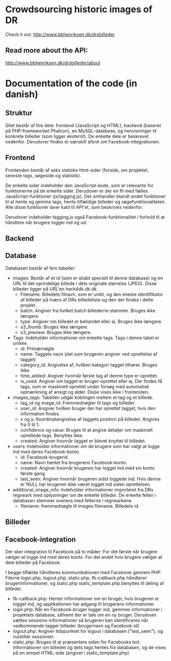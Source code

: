 # Crowdsourcing historic images of DR

Check it out: http://www.bbhenriksen.dk/drsbilleder


## Read more about the API:

http://www.bbhenriksen.dk/drsbilleder/about

# Documentation of the code (in danish)
## Struktur
Sitet består af fire dele: frontend (JavaScript og HTML), backend (baseret på PHP-frameworket Phalcon), en MySQL-database, og henvisninger til konkrete billeder (som ligger eksternt).
De enkelte dele er beskrevet nedenfor. Derudover findes et særskilt afsnit om Facebook-integrationen.

## Frontend
Frontenden består af seks statiske html-sider (forside, om projektet, seneste tags, søgeside og statistik).

De enkelte sider indeholder den JavaScript-kode, som er relevante for funktionerne på de enkelte sider. Derudover er der en fil med fælles JavaScript-funktioner (js/tagging.js). Det omhandler blandt andet funktioner til at hente og gemme tags, hente tilfældige billeder og søgefunktionaliteten. Alle disse funktioner laver kald til API'et, som beskrives nedenfor.

Derudover indeholder tagging.js også Facebook-funktionalitet i forhold til at håndtere når brugere logger ind og ud.

## Backend

## Database
Databasen består af fem tabeller:
* images: Består af et id (som er skabt specielt til denne database) og en URL til det oprindelige billede i dets originale størrelse (JPEG). Disse billeder ligger på URL'en hack4dk.dk.dk.
    * Filename: Billedets filnavn, som er unikt, og den eneste identifikator af billeder på tværs af DRs billedeliste og den der findes i dette projekt.
    * batch: Angiver fra hvilket batch billederne stammer. Bruges ikke længere.
    * type: Angiver om billedet er behandet eller ej. Bruges ikke længere.
    * s3_thumb: Bruges ikke længere.
    * s3_preview: Bruges ikke længere.
* Tags: Indeholder informationer om enkelte tags. Tags i denne tabel er unikke.
    * id: Primærnøgle
    * name: Taggets navn (det som brugeren angiver ved oprettelse af tagget)
    * category_id: Angivelse af, hvilken kategori tagget tilhører. Bruges ikke.
    * time_added: Angiver hvornår første tag af denne type er oprettet.
    * is_used: Angiver om tagget er bruger-oprettet eller ej. Der findes få tags, som er maskinelt oprettet under forsøg med automatisk opmærkning af ansigt og alder. Disse vises ikke i frontenden.
* images_tags: Tabellen udgør koblingen mellem et tag og et billede.
    * tag_id og image_id: Fremmednøgler til tags og billeder.
    * user_id: Angiver hvilken bruger der har oprettet tagget, hvis den information findes.
    * x og y: Koordinatangivelse af taggets position på billedet. Angives fra 0 til 1.
    * confidence og value: Bruges til at angive detaljer om maskinelt oprettede tags. Benyttes ikke.
    * created: Angiver hvornår tagget er blevet knyttet til billedet.
* users: Indeholder informationer om de brugere som har valgt at logge ind med deres Facebook-konto.
    * id: Facebook-brugerid.
    * name: Navn hentet fra brugerens Facebook-konto.
    * created: Angiver hvornår brugeren har logget ind med sin konto første gang.
    * last_seen: Angiver hvornår brugeren sidst loggede ind. Hvis denne er NULL har brugeren ikke været logget ind siden oprettelsen.
* additional_image_info: Indeholder informationer importeret fra DRs regneark med oplysninger om de enkelte billeder. De enkelte felter i databasen stemmer overens med felterne i regnearkene.
    * filename: fremmednøgle til images.filename. Billedets id.

## Billeder

## Facebook-integration
Der sker integration til Facebook på to måder: For det første når brugere vælger at logge ind med deres konto. For det andet hvis brugere vælger at dele billeder på Facebook.

I begge tilfælde håndteres kommunikationen med Facebook gennem PHP. Filerne login.php, logout.php, static.php, fb-callback.php håndterer brugerinformationer, og static.php static_template.php benyttes til deling af billeder.
   * fb-callback.php: Henter informationer om en bruger, hvis brugeren er logget ind, og applikationen har adgang til brugerens informationer.
   * login.php: Når en Facebook-bruger logger ind, gemmes informationer i projektets database, såfremt der er tale om en ny bruger. Derudover sættes sessions-informationer så brugeren kan identificeres når vedkommende tagger billeder (brugernavn og Facebook-id)
   * logout.php: Angiver tidspunktet for logout i databasen ("last_seen"), og nulstiller sessionen.
   * static.php: Bruges til at præsentere siden for Facebooks bot. Informationer om billedet og dets tags hentes fra databasen, og de vises på en simpel HTML-side (angivet i static_template.php)
